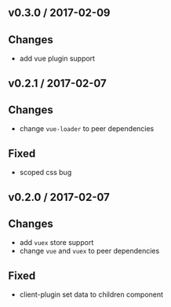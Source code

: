 v0.3.0 / 2017-02-09
---
## Changes
  * add vue plugin support
 
v0.2.1 / 2017-02-07
---
## Changes
  * change `vue-loader` to peer dependencies

## Fixed
  * scoped css bug

v0.2.0 / 2017-02-07
---
## Changes
  * add `vuex` store support
  * change `vue` and `vuex` to peer dependencies

## Fixed
  * client-plugin set data to children component